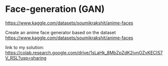 # Face-generation (GAN)
https://www.kaggle.com/datasets/soumikrakshit/anime-faces

Create an anime face generator based on the dataset https://www.kaggle.com/datasets/soumikrakshit/anime-faces

link to my solution:    https://colab.research.google.com/drive/1sLaHk_8MbZpZdK2jvnOZvKECIS7V_RSL?usp=sharing
